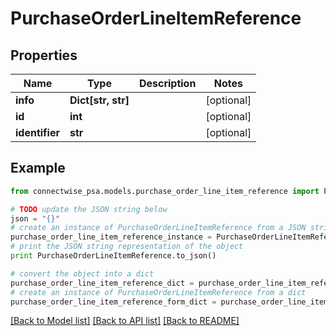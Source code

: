 # PurchaseOrderLineItemReference


## Properties
Name | Type | Description | Notes
------------ | ------------- | ------------- | -------------
**info** | **Dict[str, str]** |  | [optional] 
**id** | **int** |  | [optional] 
**identifier** | **str** |  | [optional] 

## Example

```python
from connectwise_psa.models.purchase_order_line_item_reference import PurchaseOrderLineItemReference

# TODO update the JSON string below
json = "{}"
# create an instance of PurchaseOrderLineItemReference from a JSON string
purchase_order_line_item_reference_instance = PurchaseOrderLineItemReference.from_json(json)
# print the JSON string representation of the object
print PurchaseOrderLineItemReference.to_json()

# convert the object into a dict
purchase_order_line_item_reference_dict = purchase_order_line_item_reference_instance.to_dict()
# create an instance of PurchaseOrderLineItemReference from a dict
purchase_order_line_item_reference_form_dict = purchase_order_line_item_reference.from_dict(purchase_order_line_item_reference_dict)
```
[[Back to Model list]](../README.md#documentation-for-models) [[Back to API list]](../README.md#documentation-for-api-endpoints) [[Back to README]](../README.md)


